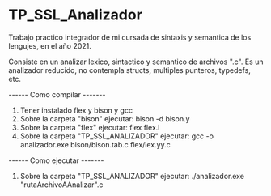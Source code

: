 # TP_SSL_Analizador

Trabajo practico integrador de mi cursada de sintaxis y semantica de los lengujes, en el año 2021.

Consiste en un analizar lexico, sintactico y semantico de archivos ".c". Es un analizador reducido, no contempla structs, multiples punteros, typedefs, etc.

------ Como compilar -------
1. Tener instalado flex y bison y gcc
2. Sobre la carpeta "bison" ejecutar: bison -d bison.y
3. Sobre la carpeta "flex" ejecutar: flex flex.l
4. Sobre la carpeta "TP_SSL_ANALIZADOR" ejecutar: gcc -o analizador.exe bison/bison.tab.c flex/lex.yy.c
   
------ Como ejecutar -------
1. Sobre la carpeta "TP_SSL_ANALIZADOR" ejecutar: ./analizador.exe "rutaArchivoAAnalizar".c
